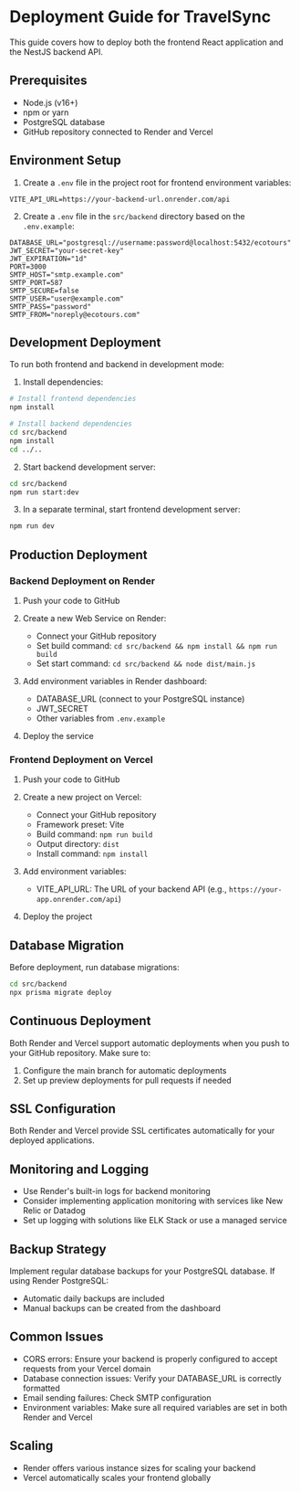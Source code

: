 
# Deployment Guide for TravelSync

This guide covers how to deploy both the frontend React application and the NestJS backend API.

## Prerequisites

- Node.js (v16+)
- npm or yarn
- PostgreSQL database
- GitHub repository connected to Render and Vercel

## Environment Setup

1. Create a `.env` file in the project root for frontend environment variables:

```
VITE_API_URL=https://your-backend-url.onrender.com/api
```

2. Create a `.env` file in the `src/backend` directory based on the `.env.example`:

```
DATABASE_URL="postgresql://username:password@localhost:5432/ecotours"
JWT_SECRET="your-secret-key"
JWT_EXPIRATION="1d"
PORT=3000
SMTP_HOST="smtp.example.com"
SMTP_PORT=587
SMTP_SECURE=false
SMTP_USER="user@example.com"
SMTP_PASS="password"
SMTP_FROM="noreply@ecotours.com"
```

## Development Deployment

To run both frontend and backend in development mode:

1. Install dependencies:
```bash
# Install frontend dependencies
npm install

# Install backend dependencies
cd src/backend
npm install
cd ../..
```

2. Start backend development server:
```bash
cd src/backend
npm run start:dev
```

3. In a separate terminal, start frontend development server:
```bash
npm run dev
```

## Production Deployment

### Backend Deployment on Render

1. Push your code to GitHub

2. Create a new Web Service on Render:
   - Connect your GitHub repository
   - Set build command: `cd src/backend && npm install && npm run build`
   - Set start command: `cd src/backend && node dist/main.js`

3. Add environment variables in Render dashboard:
   - DATABASE_URL (connect to your PostgreSQL instance)
   - JWT_SECRET
   - Other variables from `.env.example`

4. Deploy the service

### Frontend Deployment on Vercel

1. Push your code to GitHub

2. Create a new project on Vercel:
   - Connect your GitHub repository
   - Framework preset: Vite
   - Build command: `npm run build`
   - Output directory: `dist`
   - Install command: `npm install`

3. Add environment variables:
   - VITE_API_URL: The URL of your backend API (e.g., `https://your-app.onrender.com/api`)

4. Deploy the project

## Database Migration

Before deployment, run database migrations:

```bash
cd src/backend
npx prisma migrate deploy
```

## Continuous Deployment

Both Render and Vercel support automatic deployments when you push to your GitHub repository. Make sure to:

1. Configure the main branch for automatic deployments
2. Set up preview deployments for pull requests if needed

## SSL Configuration

Both Render and Vercel provide SSL certificates automatically for your deployed applications.

## Monitoring and Logging

- Use Render's built-in logs for backend monitoring
- Consider implementing application monitoring with services like New Relic or Datadog
- Set up logging with solutions like ELK Stack or use a managed service

## Backup Strategy

Implement regular database backups for your PostgreSQL database. If using Render PostgreSQL:
- Automatic daily backups are included
- Manual backups can be created from the dashboard

## Common Issues

- CORS errors: Ensure your backend is properly configured to accept requests from your Vercel domain
- Database connection issues: Verify your DATABASE_URL is correctly formatted
- Email sending failures: Check SMTP configuration
- Environment variables: Make sure all required variables are set in both Render and Vercel

## Scaling

- Render offers various instance sizes for scaling your backend
- Vercel automatically scales your frontend globally
